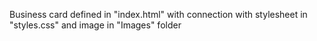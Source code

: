 Business card defined in "index.html" with connection with stylesheet in "styles.css" and image in "Images" folder